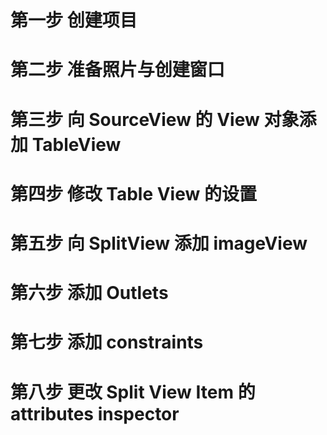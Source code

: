 # 第一步 创建项目

# 第二步 准备照片与创建窗口

# 第三步 向 SourceView 的 View 对象添加 TableView

# 第四步 修改 Table View 的设置

# 第五步 向 SplitView 添加 imageView

# 第六步 添加 Outlets

# 第七步 添加 constraints

# 第八步 更改 Split View Item 的 attributes inspector